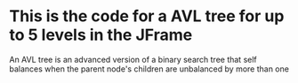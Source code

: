 # This is the code for a AVL tree for up to 5 levels in the JFrame
An AVL tree is an advanced version of a binary search tree that self balances when the parent node's children are unbalanced by more than one
